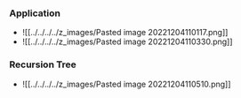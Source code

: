  ### Application
 + ![[../../../../z_images/Pasted image 20221204110117.png]]
+ ![[../../../../z_images/Pasted image 20221204110330.png]]

### Recursion Tree
+ ![[../../../../z_images/Pasted image 20221204110510.png]]